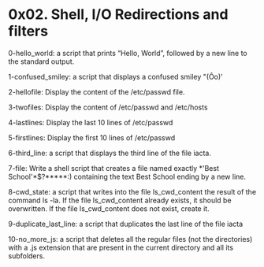 # 0x02. Shell, I/O Redirections and filters

0-hello_world: a script that prints “Hello, World”, followed by a new line to the standard output.

1-confused_smiley: a script that displays a confused smiley "(Ôo)'

2-hellofile: Display the content of the /etc/passwd file.

3-twofiles: Display the content of /etc/passwd and /etc/hosts

4-lastlines: Display the last 10 lines of /etc/passwd

5-firstlines: Display the first 10 lines of /etc/passwd

6-third_line: a script that displays the third line of the file iacta.

7-file: Write a shell script that creates a file named exactly \*\'Best School\'\*$\?\*\*\*\*\*:) containing the text Best School ending by a new line.

8-cwd_state: a script that writes into the file ls_cwd_content the result of the command ls -la. If the file ls_cwd_content already exists, it should be overwritten. If the file ls_cwd_content does not exist, create it.

9-duplicate_last_line: a script that duplicates the last line of the file iacta

10-no_more_js:  a script that deletes all the regular files (not the directories) with a .js extension that are present in the current directory and all its subfolders.

